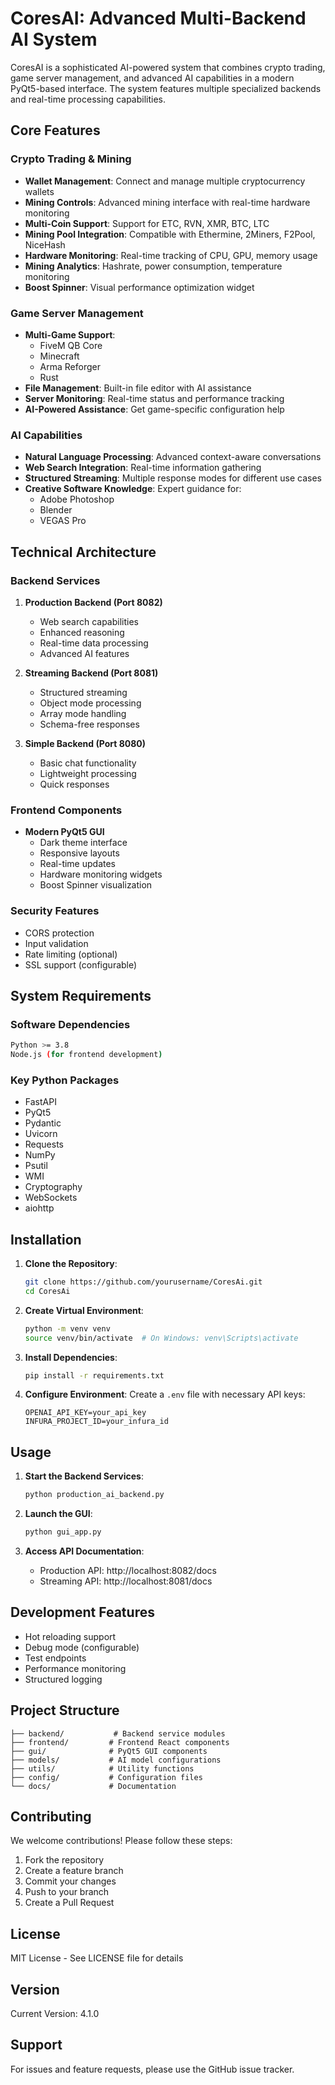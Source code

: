 # CoresAI: Advanced Multi-Backend AI System

CoresAI is a sophisticated AI-powered system that combines crypto trading, game server management, and advanced AI capabilities in a modern PyQt5-based interface. The system features multiple specialized backends and real-time processing capabilities.

## Core Features

### Crypto Trading & Mining
- **Wallet Management**: Connect and manage multiple cryptocurrency wallets
- **Mining Controls**: Advanced mining interface with real-time hardware monitoring
- **Multi-Coin Support**: Support for ETC, RVN, XMR, BTC, LTC
- **Mining Pool Integration**: Compatible with Ethermine, 2Miners, F2Pool, NiceHash
- **Hardware Monitoring**: Real-time tracking of CPU, GPU, memory usage
- **Mining Analytics**: Hashrate, power consumption, temperature monitoring
- **Boost Spinner**: Visual performance optimization widget

### Game Server Management
- **Multi-Game Support**:
  - FiveM QB Core
  - Minecraft
  - Arma Reforger
  - Rust
- **File Management**: Built-in file editor with AI assistance
- **Server Monitoring**: Real-time status and performance tracking
- **AI-Powered Assistance**: Get game-specific configuration help

### AI Capabilities
- **Natural Language Processing**: Advanced context-aware conversations
- **Web Search Integration**: Real-time information gathering
- **Structured Streaming**: Multiple response modes for different use cases
- **Creative Software Knowledge**: Expert guidance for:
  - Adobe Photoshop
  - Blender
  - VEGAS Pro

## Technical Architecture

### Backend Services
1. **Production Backend (Port 8082)**
   - Web search capabilities
   - Enhanced reasoning
   - Real-time data processing
   - Advanced AI features

2. **Streaming Backend (Port 8081)**
   - Structured streaming
   - Object mode processing
   - Array mode handling
   - Schema-free responses

3. **Simple Backend (Port 8080)**
   - Basic chat functionality
   - Lightweight processing
   - Quick responses

### Frontend Components
- **Modern PyQt5 GUI**
  - Dark theme interface
  - Responsive layouts
  - Real-time updates
  - Hardware monitoring widgets
  - Boost Spinner visualization

### Security Features
- CORS protection
- Input validation
- Rate limiting (optional)
- SSL support (configurable)

## System Requirements

### Software Dependencies
```bash
Python >= 3.8
Node.js (for frontend development)
```

### Key Python Packages
- FastAPI
- PyQt5
- Pydantic
- Uvicorn
- Requests
- NumPy
- Psutil
- WMI
- Cryptography
- WebSockets
- aiohttp

## Installation

1. **Clone the Repository**:
   ```bash
   git clone https://github.com/yourusername/CoresAi.git
   cd CoresAi
   ```

2. **Create Virtual Environment**:
   ```bash
   python -m venv venv
   source venv/bin/activate  # On Windows: venv\Scripts\activate
   ```

3. **Install Dependencies**:
   ```bash
   pip install -r requirements.txt
   ```

4. **Configure Environment**:
   Create a `.env` file with necessary API keys:
   ```env
   OPENAI_API_KEY=your_api_key
   INFURA_PROJECT_ID=your_infura_id
   ```

## Usage

1. **Start the Backend Services**:
   ```bash
   python production_ai_backend.py
   ```

2. **Launch the GUI**:
   ```bash
   python gui_app.py
   ```

3. **Access API Documentation**:
   - Production API: http://localhost:8082/docs
   - Streaming API: http://localhost:8081/docs

## Development Features

- Hot reloading support
- Debug mode (configurable)
- Test endpoints
- Performance monitoring
- Structured logging

## Project Structure
```
├── backend/           # Backend service modules
├── frontend/         # Frontend React components
├── gui/              # PyQt5 GUI components
├── models/           # AI model configurations
├── utils/            # Utility functions
├── config/           # Configuration files
└── docs/             # Documentation
```

## Contributing

We welcome contributions! Please follow these steps:
1. Fork the repository
2. Create a feature branch
3. Commit your changes
4. Push to your branch
5. Create a Pull Request

## License

MIT License - See LICENSE file for details

## Version

Current Version: 4.1.0

## Support

For issues and feature requests, please use the GitHub issue tracker. 